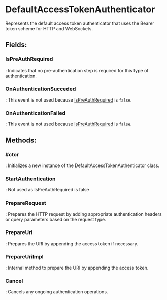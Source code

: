 # DefaultAccessTokenAuthenticator

Represents the default access token authenticator that uses the Bearer token scheme for HTTP and WebSockets. 

## **Fields**:
### **IsPreAuthRequired**
: Indicates that no pre-authentication step is required for this type of authentication. 
### **OnAuthenticationSucceded**
: This event is not used because [IsPreAuthRequired](../Authentication/DefaultAccessTokenAuthenticator.md#ispreauthrequired) is `false`. 
### **OnAuthenticationFailed**
: This event is not used because [IsPreAuthRequired](../Authentication/DefaultAccessTokenAuthenticator.md#ispreauthrequired) is `false`. 
## **Methods**:

### **#ctor**
: Initializes a new instance of the DefaultAccessTokenAuthenticator class. 

### **StartAuthentication**
: Not used as IsPreAuthRequired is false 

### **PrepareRequest**
: Prepares the HTTP request by adding appropriate authentication headers or query parameters based on the request type. 

### **PrepareUri**
: Prepares the URI by appending the access token if necessary. 

### **PrepareUriImpl**
: Internal method to prepare the URI by appending the access token. 

### **Cancel**
: Cancels any ongoing authentication operations. 